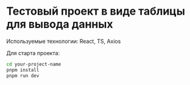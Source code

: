 # Тестовый проект в виде таблицы для вывода данных

Используемые технологии:
React, TS, Axios

Для старта проекта:

```Bash
cd your-project-name
pnpm install
pnpm run dev
```
